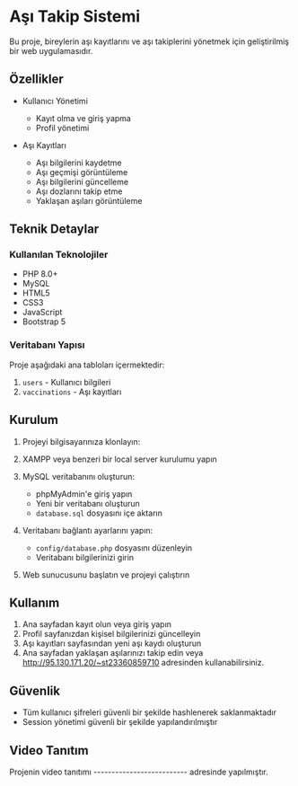 # Aşı Takip Sistemi

Bu proje, bireylerin aşı kayıtlarını ve aşı takiplerini yönetmek için geliştirilmiş bir web uygulamasıdır.

## Özellikler

- Kullanıcı Yönetimi
  - Kayıt olma ve giriş yapma
  - Profil yönetimi

- Aşı Kayıtları
  - Aşı bilgilerini kaydetme
  - Aşı geçmişi görüntüleme
  - Aşı bilgilerini güncelleme
  - Aşı dozlarını takip etme
  - Yaklaşan aşıları görüntüleme

## Teknik Detaylar

### Kullanılan Teknolojiler

- PHP 8.0+
- MySQL
- HTML5
- CSS3
- JavaScript
- Bootstrap 5

### Veritabanı Yapısı

Proje aşağıdaki ana tabloları içermektedir:

1. `users` - Kullanıcı bilgileri
2. `vaccinations` - Aşı kayıtları


## Kurulum

1. Projeyi bilgisayarınıza klonlayın:

2. XAMPP veya benzeri bir local server kurulumu yapın

3. MySQL veritabanını oluşturun:
   - phpMyAdmin'e giriş yapın
   - Yeni bir veritabanı oluşturun
   - `database.sql` dosyasını içe aktarın

4. Veritabanı bağlantı ayarlarını yapın:
   - `config/database.php` dosyasını düzenleyin
   - Veritabanı bilgilerinizi girin

5. Web sunucusunu başlatın ve projeyi çalıştırın

## Kullanım

1. Ana sayfadan kayıt olun veya giriş yapın
2. Profil sayfanızdan kişisel bilgilerinizi güncelleyin
3. Aşı kayıtları sayfasından yeni aşı kaydı oluşturun
4. Ana sayfadan yaklaşan aşılarınızı takip edin
   veya http://95.130.171.20/~st23360859710 adresinden kullanabilirsiniz.

## Güvenlik

- Tüm kullanıcı şifreleri güvenli bir şekilde hashlenerek saklanmaktadır
- Session yönetimi güvenli bir şekilde yapılandırılmıştır

## Video Tanıtım

Projenin video tanıtımı -------------------------- adresinde yapılmıştır.

